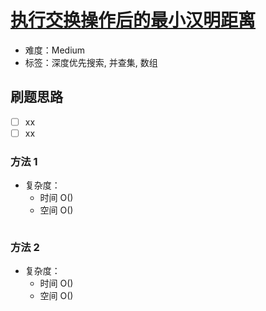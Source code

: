 # [执行交换操作后的最小汉明距离](https://leetcode-cn.com/problems/minimize-hamming-distance-after-swap-operations/)

- 难度：Medium
- 标签：深度优先搜索, 并查集, 数组

## 刷题思路

- [ ] xx
- [ ] xx

### 方法 1

- 复杂度：
    - 时间 O()
    - 空间 O()

``` js

```

### 方法 2

- 复杂度：
    - 时间 O()
    - 空间 O()

``` js

```
